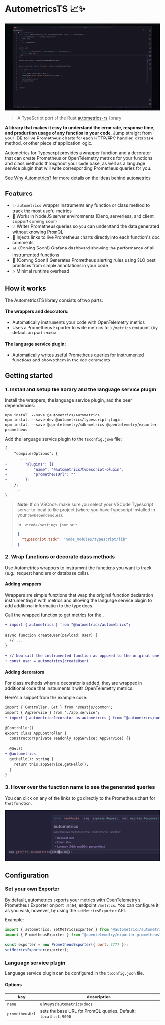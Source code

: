 # AutometricsTS 📈✨

![AutometricsTS demo](./assets/autometrics-ts-demo.gif)

> A TypeScript port of the Rust
> [autometrics-rs](https://github.com/fiberplane/autometrics-rs) library

**A library that makes it easy to understand the error rate, response time, and
production usage of any function in your code.** Jump straight from your IDE to
live Prometheus charts for each HTTP/RPC handler, database method, or other
piece of application logic.

Autometrics for Typescript provides a wrapper function and a decorator that can
create Prometheus or OpenTelemetry metrics for your functions and class methods
throughout your code base, as well as a language service plugin that will write
corresponding Prometheus queries for you.

See [Why Autometrics?](https://github.com/autometrics-dev#why-autometrics) for
more details on the ideas behind autometrics

## Features

- ✨ `autometrics` wrapper instruments any function or class method to track the
  most useful metrics
- 🌳 Works in NodeJS server environments (Deno, serverless, and client support coming
  soon)
- 💡 Writes Prometheus queries so you can understand the data generated without
  knowing PromQL
- 🔗 Injects links to live Prometheus charts directly into each function's doc
  comments
- 📊 (Coming Soon!) Grafana dashboard showing the performance of all
  instrumented functions
- 🚨 (Coming Soon!) Generates Prometheus alerting rules using SLO best practices
  from simple annotations in your code
- ⚡ Minimal runtime overhead

## How it works

The AutometricsTS library consists of two parts:

#### The wrappers and decorators:

- Automatically instruments your code with OpenTelemetry metrics
- Uses a Prometheus Exporter to write metrics to a `/metrics` endpoint (by
  default on port `:9464`)

#### The language service plugin:

- Automatically writes useful Prometheus queries for instrumented functions and
  shows them in the doc comments.

## Getting started

### 1. Install and setup the library and the language service plugin

Install the wrappers, the language service plugin, and the peer dependencies:

```shell
npm install --save @autometrics/autometrics
npm install --save-dev @autometrics/typescript-plugin
npm install --save @opentelemetry/sdk-metrics @opentelemetry/exporter-prometheus
```

Add the language service plugin to the `tsconfig.json` file:

```diff
{
    "compilerOptions": {
       ...
+        "plugins": [{
+            "name": "@autometrics/typescript-plugin",
+            "prometheusUrl": ""
+        }]
    },
	...
}
```

> **Note:** If on VSCode: make sure you select your VSCode Typescript server to local to
> the project (where you have Typescript installed in your `devDependencies`).
>
> In `.vscode/settings.json` set:
>
> ```json
> {
>   "typescript.tsdk": "node_modules/typescript/lib"
> }
> ```

### 2. Wrap functions or decorate class methods

Use Autometrics wrappers to instrument the functions you want to track (e.g.:
request handlers or database calls).

#### Adding wrappers

Wrappers are simple functions that wrap the original function declaration
instrumenting it with metrics and allowing the language service plugin to add
additional information to the type docs.

Call the wrapped function to get metrics for the .

```diff
+ import { autometrics } from "@autometrics/autometrics";

async function createUser(payload: User) {
  // ...
}

+ // Now call the instrumented function as opposed to the original one
+ const user = autometrics(createUser)
```

#### Adding decorators

For class methods where a decorator is added, they are wrapped in additional code that
instruments it with OpenTelemetry metrics.

Here's a snippet from the example code:

```diff
import { Controller, Get } from '@nestjs/common';
import { AppService } from './app.service';
+ import { autometricsDecorator as autometrics } from "@autometrics/autometrics";

@Controller()
export class AppController {
  constructor(private readonly appService: AppService) {}

  @Get()
+ @autometrics
  getHello(): string {
    return this.appService.getHello();
  }
}
```

### 3. Hover over the function name to see the generated queries

You can click on any of the links to go directly to the Prometheus chart for
that function.

![Autometrics demo](./assets/demo.png)

## Configuration

### Set your own Exporter

By default, autometrics exports your metrics with OpenTelemetry's Prometheus
Exporter on port `:9464`, endpoint `/metrics`. You can configure it as you wish,
however, by using the `setMetricsExporter` API.

Example:

```javascript
import { autometrics, setMetricsExporter } from "@autometrics/autometrics";
import { PrometheusExporter } from "@opentelemetry/exporter-prometheus";

const exporter = new PrometheusExporter({ port: 7777 });
setMetricsExporter(exporter);
```

### Language service plugin

Language service plugin can be configured in the `tsconfig.json` file.

#### Options

| key             | description                                                     |
| --------------- | --------------------------------------------------------------- |
| `name`          | always `@autometrics/docs`                                      |
| `prometheusUrl` | sets the base URL for PromQL queries. Default: `localhost:9090` |

